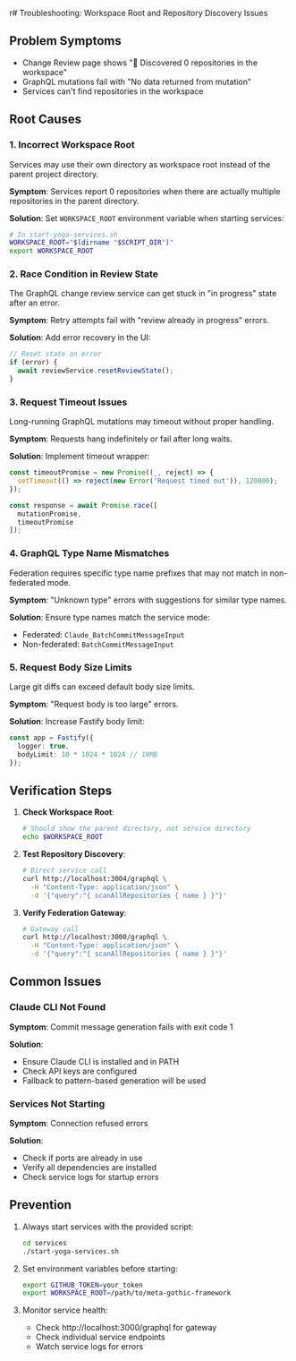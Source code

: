 r# Troubleshooting: Workspace Root and Repository Discovery Issues

## Problem Symptoms
- Change Review page shows "📁 Discovered 0 repositories in the workspace"
- GraphQL mutations fail with "No data returned from mutation"
- Services can't find repositories in the workspace

## Root Causes

### 1. Incorrect Workspace Root
Services may use their own directory as workspace root instead of the parent project directory.

**Symptom**: Services report 0 repositories when there are actually multiple repositories in the parent directory.

**Solution**: Set `WORKSPACE_ROOT` environment variable when starting services:
```bash
# In start-yoga-services.sh
WORKSPACE_ROOT="$(dirname "$SCRIPT_DIR")"
export WORKSPACE_ROOT
```

### 2. Race Condition in Review State
The GraphQL change review service can get stuck in "in progress" state after an error.

**Symptom**: Retry attempts fail with "review already in progress" errors.

**Solution**: Add error recovery in the UI:
```typescript
// Reset state on error
if (error) {
  await reviewService.resetReviewState();
}
```

### 3. Request Timeout Issues
Long-running GraphQL mutations may timeout without proper handling.

**Symptom**: Requests hang indefinitely or fail after long waits.

**Solution**: Implement timeout wrapper:
```typescript
const timeoutPromise = new Promise((_, reject) => {
  setTimeout(() => reject(new Error('Request timed out')), 120000);
});

const response = await Promise.race([
  mutationPromise,
  timeoutPromise
]);
```

### 4. GraphQL Type Name Mismatches
Federation requires specific type name prefixes that may not match in non-federated mode.

**Symptom**: "Unknown type" errors with suggestions for similar type names.

**Solution**: Ensure type names match the service mode:
- Federated: `Claude_BatchCommitMessageInput`
- Non-federated: `BatchCommitMessageInput`

### 5. Request Body Size Limits
Large git diffs can exceed default body size limits.

**Symptom**: "Request body is too large" errors.

**Solution**: Increase Fastify body limit:
```typescript
const app = Fastify({
  logger: true,
  bodyLimit: 10 * 1024 * 1024 // 10MB
});
```

## Verification Steps

1. **Check Workspace Root**:
   ```bash
   # Should show the parent directory, not service directory
   echo $WORKSPACE_ROOT
   ```

2. **Test Repository Discovery**:
   ```bash
   # Direct service call
   curl http://localhost:3004/graphql \
     -H "Content-Type: application/json" \
     -d '{"query":"{ scanAllRepositories { name } }"}'
   ```

3. **Verify Federation Gateway**:
   ```bash
   # Gateway call
   curl http://localhost:3000/graphql \
     -H "Content-Type: application/json" \
     -d '{"query":"{ scanAllRepositories { name } }"}'
   ```

## Common Issues

### Claude CLI Not Found
**Symptom**: Commit message generation fails with exit code 1

**Solution**: 
- Ensure Claude CLI is installed and in PATH
- Check API keys are configured
- Fallback to pattern-based generation will be used

### Services Not Starting
**Symptom**: Connection refused errors

**Solution**:
- Check if ports are already in use
- Verify all dependencies are installed
- Check service logs for startup errors

## Prevention

1. Always start services with the provided script:
   ```bash
   cd services
   ./start-yoga-services.sh
   ```

2. Set environment variables before starting:
   ```bash
   export GITHUB_TOKEN=your_token
   export WORKSPACE_ROOT=/path/to/meta-gothic-framework
   ```

3. Monitor service health:
   - Check http://localhost:3000/graphql for gateway
   - Check individual service endpoints
   - Watch service logs for errors